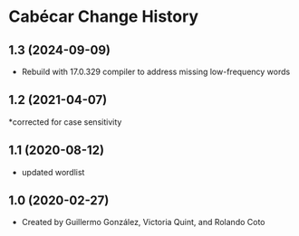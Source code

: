Cabécar Change History
====================

1.3 (2024-09-09)
----------------
* Rebuild with 17.0.329 compiler to address missing low-frequency words

1.2 (2021-04-07)
----------------
*corrected for case sensitivity 

1.1 (2020-08-12)
----------------
* updated wordlist

1.0 (2020-02-27)
----------------
* Created by Guillermo González, Victoria Quint, and Rolando Coto

